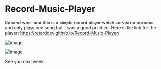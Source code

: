 # Record-Music-Player
 Second week and this is a simple record player which serves no purpose and only plays one song but it was a good practice.
 Here is the link for the player: https://retarddev.github.io/Record-Music-Player/

 ![image](https://github.com/RetardDev/Record-Music-Player/assets/138025730/4efaa2df-9758-4e1f-83bf-15c39ca1c499)

![image](https://github.com/RetardDev/Record-Music-Player/assets/138025730/1b45ffb9-9857-430b-b25e-7ab5ab98b98a)

 See you next week.
